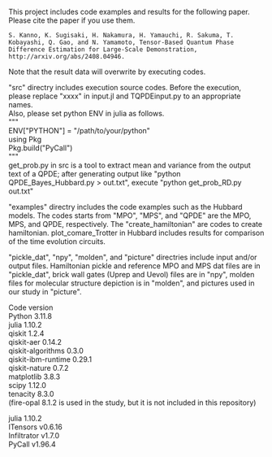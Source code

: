This project includes code examples and results for the following paper. Please cite the paper if you use them.

    S. Kanno, K. Sugisaki, H. Nakamura, H. Yamauchi, R. Sakuma, T. Kobayashi, Q. Gao, and N. Yamamoto, Tensor-Based Quantum Phase Difference Estimation for Large-Scale Demonstration, http://arxiv.org/abs/2408.04946.

Note that the result data will overwrite by executing codes.

"src" directry includes execution source codes. Before the execution, please replace "xxxx" in input.jl and TQPDEinput.py to an appropriate names.  
Also, please set python ENV in julia as follows.  
"""  
ENV["PYTHON"] = "/path/to/your/python"  
using Pkg  
Pkg.build("PyCall")  
"""  
get_prob.py in src is a tool to extract mean and variance from the output text of a QPDE; after generating output like "python QPDE_Bayes_Hubbard.py > out.txt", execute "python get_prob_RD.py out.txt"


"examples" directry includes the code examples such as the Hubbard models. 
The codes starts from "MPO", "MPS", and "QPDE" are the MPO, MPS, and QPDE, respectively. The "create_hamiltonian" are codes to create hamiltonian. plot_comare_Trotter in Hubbard includes results for comparison  of  the  time  evolution  circuits.


"pickle_dat", "npy", "molden", and "picture" directries include input and/or output files. Hamiltonian pickle and reference MPO and MPS dat files are in "pickle_dat", brick wall gates (Uprep and Uevol) files are in "npy", molden files for molecular structure depiction is in "molden", and pictures used in our study in "picture".


Code version  
Python                    3.11.8  
julia                     1.10.2  
qiskit                    1.2.4  
qiskit-aer                0.14.2  
qiskit-algorithms         0.3.0  
qiskit-ibm-runtime        0.29.1  
qiskit-nature             0.7.2  
matplotlib                3.8.3  
scipy                     1.12.0  
tenacity                  8.3.0  
(fire-opal 8.1.2 is used in the study, but it is not included in this repository)  

julia                     1.10.2  
ITensors                  v0.6.16  
Infiltrator               v1.7.0  
PyCall                    v1.96.4  